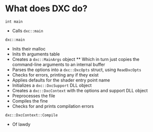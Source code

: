 # What does DXC do?

`int main`
* Calls `dxc::main`

`dxc::main`
* Inits their malloc
* Inits th arguments table
* Creates a `dxc::MainArgs` object
** Which in turn just copies the command-line arguments to an internal buffer
* Parses the options into a `dxc::DxcOpts` struct, using `ReadDxcOpts`
* Checks for errors, printing any if they exist
* Applies defaults for the shader entry point name
* Initializes a `dxc::DxcSupport` DLL object
* Creates a `dxc::DxcContext` with the options and support DLL object
* Preprocesses the file
* Compiles the fine
* Checks for and prints compilation errors

`dxc::DxcContext::Compile`
* Of lawdy
